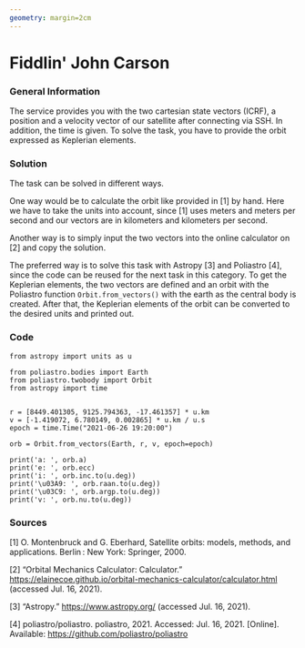 ```yaml
---
geometry: margin=2cm
---
```

# Fiddlin' John Carson

### General Information
The service provides you with the two cartesian state vectors (ICRF), a position and a velocity vector of our satellite after connecting via SSH. In addition, the time is given.
To solve the task, you have to provide the orbit expressed as Keplerian elements.


### Solution
The task can be solved in different ways.

One way would be to calculate the orbit like provided in [1] by hand. Here we have to take the units into account, since [1] uses meters and meters per second and our vectors are in kilometers and kilometers per second.

Another way is to simply input the two vectors into the online calculator on [2] and copy the solution.

The preferred way is to solve this task with Astropy [3] and Poliastro [4], since the code can be reused for the next task in this category.
To get the Keplerian elements, the two vectors are defined and an orbit with the Poliastro function ```Orbit.from_vectors()``` with the earth as the central body is created. After that, the Keplerian elements of the orbit can be converted to the desired units and printed out.

### Code

```
from astropy import units as u

from poliastro.bodies import Earth
from poliastro.twobody import Orbit
from astropy import time


r = [8449.401305, 9125.794363, -17.461357] * u.km
v = [-1.419072, 6.780149, 0.002865] * u.km / u.s
epoch = time.Time("2021-06-26 19:20:00")

orb = Orbit.from_vectors(Earth, r, v, epoch=epoch)

print('a: ', orb.a)
print('e: ', orb.ecc)
print('i: ', orb.inc.to(u.deg))
print('\u03A9: ', orb.raan.to(u.deg))
print('\u03C9: ', orb.argp.to(u.deg))
print('v: ', orb.nu.to(u.deg))

```

### Sources

[1] O. Montenbruck and G. Eberhard, Satellite orbits: models, methods, and applications. Berlin : New York: Springer, 2000.

[2] “Orbital Mechanics Calculator: Calculator.” https://elainecoe.github.io/orbital-mechanics-calculator/calculator.html (accessed Jul. 16, 2021).

[3] “Astropy.” https://www.astropy.org/ (accessed Jul. 16, 2021).

[4] poliastro/poliastro. poliastro, 2021. Accessed: Jul. 16, 2021. [Online]. Available: https://github.com/poliastro/poliastro